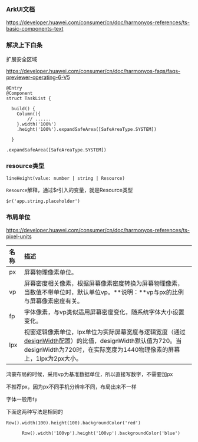 ### ArkUI文档

https://developer.huawei.com/consumer/cn/doc/harmonyos-references/ts-basic-components-text



### 解决上下白条

扩展安全区域

https://developer.huawei.com/consumer/cn/doc/harmonyos-faqs/faqs-previewer-operating-6-V5

```
@Entry
@Component
struct TaskList {

  build() {
  	Column(){
  		// ......
  	}.width('100%')
    .height('100%').expandSafeArea([SafeAreaType.SYSTEM])
  
  }

.expandSafeArea([SafeAreaType.SYSTEM])
```



### resource类型

```
lineHeight(value: number | string | Resource)
```

`Resource`解释，通过$r引入的变量，就是Resource类型

```
$r('app.string.placeholder')
```



### 布局单位

https://developer.huawei.com/consumer/cn/doc/harmonyos-references/ts-pixel-units

| 名称 | 描述                                                         |
| :--- | :----------------------------------------------------------- |
| px   | 屏幕物理像素单位。                                           |
| vp   | 屏幕密度相关像素，根据屏幕像素密度转换为屏幕物理像素，当数值不带单位时，默认单位vp。**说明：**vp与px的比例与屏幕像素密度有关。 |
| fp   | 字体像素，与vp类似适用屏幕密度变化，随系统字体大小设置变化。 |
| lpx  | 视窗逻辑像素单位，lpx单位为实际屏幕宽度与逻辑宽度（通过[designWidth](https://developer.huawei.com/consumer/cn/doc/harmonyos-guides/module-configuration-file#pages标签)配置）的比值，designWidth默认值为720。当designWidth为720时，在实际宽度为1440物理像素的屏幕上，1lpx为2px大小。 |

鸿蒙布局的时候，采用vp为基准数据单位，所以直接写数字，不需要加px

不推荐px，因为px不同手机分辨率不同，布局出来不一样

字体一般用`fp`

下面这两种写法是相同的

```
Row().width(100).height(100).backgroundColor('red')

      Row().width('100vp').height('100vp').backgroundColor('blue')
```



